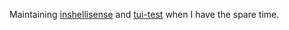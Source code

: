 Maintaining [inshellisense](https://github.com/microsoft/inshellisense) and [tui-test](https://github.com/microsoft/tui-test) when I have the spare time.
